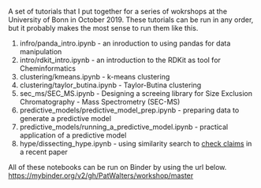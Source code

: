 A set of tutorials that I put together for a series of wokrshops at the University of Bonn in October 2019.  These tutorials can be run in any order, but it probably makes the most sense to run them like this. 

1. infro/panda_intro.ipynb - an inroduction to using pandas for data manipulation
2. intro/rdkit_intro.ipynb - an introduction to the RDKit as tool for Cheminformatics
3. clustering/kmeans.ipynb - k-means clustering
4. clustering/taylor_butina.ipynb - Taylor-Butina clustering
5. sec_ms/SEC_MS.ipynb - Designing a screeing library for Size Exclusion Chromatography - Mass Spectrometry (SEC-MS)
6. predictive_models/predictive_model_prep.ipynb - preparing data to generate a predictive model
7. predictive_models/running_a_predictive_model.ipynb - practical application of a predictive model
8. hype/dissecting_hype.ipynb - using similarity search to [check claims](https://practicalcheminformatics.blogspot.com/2019/09/dissecting-hype-with-cheminformatics.html) in a recent paper


All of these notebooks can be run on Binder by using the url below. 
https://mybinder.org/v2/gh/PatWalters/workshop/master

